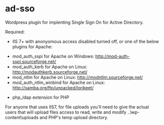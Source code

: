 ad-sso
======

Wordpress plugin for implenting Single Sign On for Active Directory.

Required:
+ IIS 7+ with anonyomous access disabled turned off, or one of the below plugins for Apache:

 - mod_auth_sspi for Apache on Windows: http://mod-auth-sspi.sourceforge.net/
 - mod_auth_kerb for Apache on Linux: http://modauthkerb.sourceforge.net/
 - mod_ntlm for Apache on Linux: http://modntlm.sourceforge.net/
 - mod_auth_ntlm_winbind for Apache on Linux: http://samba.org/ftp/unpacked/lorikeet/

+ php_ldap extension for PHP

For anyone that uses IIS7, for file uploads you'll need to give the actual users that will upload files
 access to read, write and modify ..\wp-content\uploads and PHP's temp upload directory.